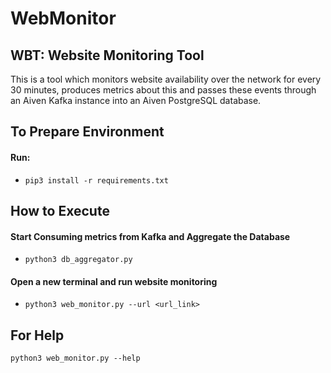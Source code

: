 # WebMonitor
## WBT: Website Monitoring Tool
This is a tool which monitors website availability over the network for every 30 minutes, produces metrics about this and passes these events through an Aiven Kafka instance into an Aiven PostgreSQL database.

## To Prepare Environment
#### Run:
- `pip3 install -r requirements.txt`

## How to Execute
#### Start Consuming metrics from Kafka and Aggregate the Database
- `python3 db_aggregator.py`

#### Open a new terminal and run website monitoring
- `python3 web_monitor.py --url <url_link>`

## For Help
`python3 web_monitor.py --help`

